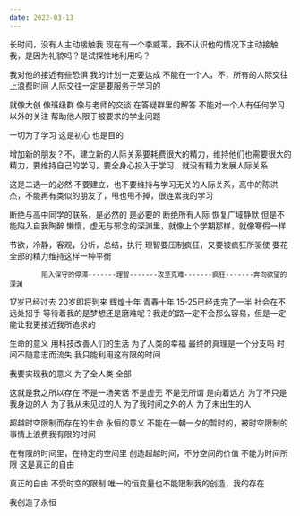 ```yaml
---
date: 2022-03-13
---
```


长时间，没有人主动接触我  现在有一个李威苇，我不认识他的情况下主动接触我，是因为礼貌吗？是试探性地利用吗？

我对他的接近有些恐惧 我的计划一定要达成 不能在一个人，不，所有的人际交往上浪费时间 人际交往一定是要服务于学习的

就像大创 像班级群 像与老师的交谈 在答疑群里的解答  不能对一个人有任何学习以外的关注 帮助他人限于被要求的学业问题

一切为了学习 这是初心 也是目的


增加新的朋友？不，建立新的人际关系要耗费很大的精力，维持他们也需要很大的精力，要维持自己的学习，要全身心投入于学习，就没有精力发展人际关系

这是二选一的必然 不要建立，也不要维持与学习无关的人际关系，高中的陈洪杰，不能再有类似的朋友了，甩也甩不掉，很连累我的学习

断绝与高中同学的联系，是必然的 是必要的 断绝所有人际 恢复广域静默 但是不能陷入自我陶醉 懒惰，虚无与邪念的深渊里，就像上个学期那样，就像寒假一样

节欲，冷静，客观，分析，总结，执行  理智要压制疯狂，又要被疯狂所驱使 要花全部的精力维持这样一种平衡

			陷入保守的停滞-------理智-------攻坚克难-------疯狂-------奔向欲望的深渊

17岁已经过去 20岁即将到来 辉煌十年 青春十年 15-25已经走完了一半  社会在不远处招手 等待着我的是梦想还是磨难呢？我走的路一定不会那么容易，但是一定能让我更接近我所追求的

生命的意义  用科技改善人们的生活  为了人类的幸福  最终的真理是一个分支吗 时间不随意志而流失 我只能利用这有限的时间

我要实现我的意义  为了全人类  全部 

这就是我之所以存在 不是一场笑话 不是虚无 不是无所谓 是向着远方 为了不只是我身边的人 为了我从未见过的人 为了我时间之外的人 为了未出生的人

超越时空限制而存在的生命  永恒的意义 不能在一朝一夕的暂时的，被时空限制的事情上浪费我有限的时间

在有限的时间里，在特定的空间里  创造超越时间，不分空间的价值 不能为时间所限 这是真正的自由

真正的自由 不受时空的限制   唯一的恒变量也不能限制我的创造，我的存在

我创造了永恒